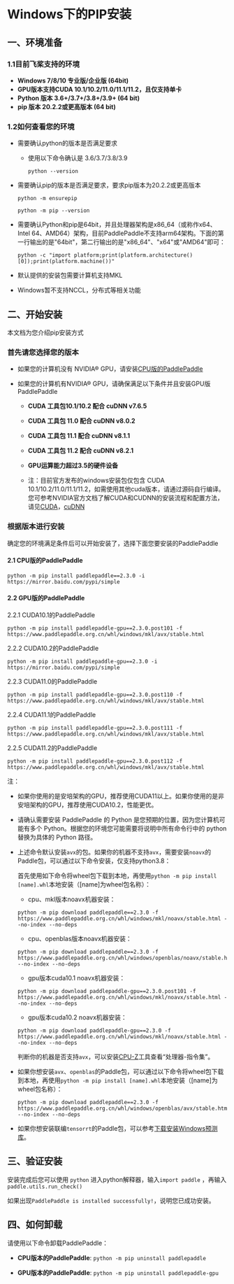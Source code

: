 # Windows下的PIP安装

## 一、环境准备

### 1.1目前飞桨支持的环境

* **Windows 7/8/10 专业版/企业版 (64bit)**
* **GPU版本支持CUDA 10.1/10.2/11.0/11.1/11.2，且仅支持单卡**
* **Python 版本 3.6+/3.7+/3.8+/3.9+ (64 bit)**
* **pip 版本 20.2.2或更高版本 (64 bit)**

### 1.2如何查看您的环境

* 需要确认python的版本是否满足要求

  * 使用以下命令确认是 3.6/3.7/3.8/3.9

    ```
    python --version
    ```

* 需要确认pip的版本是否满足要求，要求pip版本为20.2.2或更高版本

    ```
    python -m ensurepip
    ```

    ```
    python -m pip --version
    ```


* 需要确认Python和pip是64bit，并且处理器架构是x86_64（或称作x64、Intel 64、AMD64）架构，目前PaddlePaddle不支持arm64架构。下面的第一行输出的是"64bit"，第二行输出的是"x86_64"、"x64"或"AMD64"即可：

    ```
    python -c "import platform;print(platform.architecture()[0]);print(platform.machine())"
    ```


* 默认提供的安装包需要计算机支持MKL
* Windows暂不支持NCCL，分布式等相关功能


## 二、开始安装

本文档为您介绍pip安装方式

### 首先请您选择您的版本

* 如果您的计算机没有 NVIDIA® GPU，请安装[CPU版的PaddlePaddle](#cpu)

* 如果您的计算机有NVIDIA® GPU，请确保满足以下条件并且安装GPU版PaddlePaddle

  * **CUDA 工具包10.1/10.2 配合 cuDNN v7.6.5**

  * **CUDA 工具包 11.0 配合 cuDNN v8.0.2**

  * **CUDA 工具包 11.1 配合 cuDNN v8.1.1**

  * **CUDA 工具包 11.2 配合 cuDNN v8.2.1**

  * **GPU运算能力超过3.5的硬件设备**

  * 注：目前官方发布的windows安装包仅包含 CUDA 10.1/10.2/11.0/11.1/11.2，如需使用其他cuda版本，请通过源码自行编译。您可参考NVIDIA官方文档了解CUDA和CUDNN的安装流程和配置方法，请见[CUDA](https://docs.nvidia.com/cuda/cuda-installation-guide-linux/)，[cuDNN](https://docs.nvidia.com/deeplearning/sdk/cudnn-install/)



### 根据版本进行安装
确定您的环境满足条件后可以开始安装了，选择下面您要安装的PaddlePaddle



#### 2.1 <span id="cpu">CPU版的PaddlePaddle</span>


  ```
  python -m pip install paddlepaddle==2.3.0 -i https://mirror.baidu.com/pypi/simple
  ```

#### 2.2 <span id="gpu">GPU版的PaddlePaddle</span>



2.2.1 CUDA10.1的PaddlePaddle


  ```
  python -m pip install paddlepaddle-gpu==2.3.0.post101 -f https://www.paddlepaddle.org.cn/whl/windows/mkl/avx/stable.html
  ```


2.2.2 CUDA10.2的PaddlePaddle


  ```
  python -m pip install paddlepaddle-gpu==2.3.0 -i https://mirror.baidu.com/pypi/simple
  ```

2.2.3 CUDA11.0的PaddlePaddle

  ```
  python -m pip install paddlepaddle-gpu==2.3.0.post110 -f https://www.paddlepaddle.org.cn/whl/windows/mkl/avx/stable.html
  ```

2.2.4 CUDA11.1的PaddlePaddle

  ```
  python -m pip install paddlepaddle-gpu==2.3.0.post111 -f https://www.paddlepaddle.org.cn/whl/windows/mkl/avx/stable.html
  ```


2.2.5 CUDA11.2的PaddlePaddle

  ```
  python -m pip install paddlepaddle-gpu==2.3.0.post112 -f https://www.paddlepaddle.org.cn/whl/windows/mkl/avx/stable.html
  ```


注：

* 如果你使用的是安培架构的GPU，推荐使用CUDA11以上。如果你使用的是非安培架构的GPU，推荐使用CUDA10.2，性能更优。

* 请确认需要安装 PaddlePaddle 的 Python 是您预期的位置，因为您计算机可能有多个 Python。根据您的环境您可能需要将说明中所有命令行中的 python 替换为具体的 Python 路径。

* 上述命令默认安装`avx`的包。如果你的机器不支持`avx`，需要安装`noavx`的Paddle包，可以通过以下命令安装，仅支持python3.8：

  首先使用如下命令将wheel包下载到本地，再使用`python -m pip install [name].whl`本地安装（[name]为wheel包名称）：

  * cpu、mkl版本noavx机器安装：

  ```
  python -m pip download paddlepaddle==2.3.0 -f https://www.paddlepaddle.org.cn/whl/windows/mkl/noavx/stable.html --no-index --no-deps
  ```

  * cpu、openblas版本noavx机器安装：

  ```
  python -m pip download paddlepaddle==2.3.0 -f https://www.paddlepaddle.org.cn/whl/windows/openblas/noavx/stable.html --no-index --no-deps
  ```

  * gpu版本cuda10.1 noavx机器安装：

  ```
  python -m pip download paddlepaddle-gpu==2.3.0.post101 -f https://www.paddlepaddle.org.cn/whl/windows/mkl/noavx/stable.html --no-index --no-deps
  ```

  * gpu版本cuda10.2 noavx机器安装：

  ```
  python -m pip download paddlepaddle-gpu==2.3.0 -f https://www.paddlepaddle.org.cn/whl/windows/mkl/noavx/stable.html --no-index --no-deps
  ```

  判断你的机器是否支持`avx`，可以安装[CPU-Z](https://www.cpuid.com/softwares/cpu-z.html)工具查看“处理器-指令集”。

* 如果你想安装`avx`、`openblas`的Paddle包，可以通过以下命令将wheel包下载到本地，再使用`python -m pip install [name].whl`本地安装（[name]为wheel包名称）：

  ```
  python -m pip download paddlepaddle==2.3.0 -f https://www.paddlepaddle.org.cn/whl/windows/openblas/avx/stable.html --no-index --no-deps
  ```

* 如果你想安装联编`tensorrt`的Paddle包，可以参考[下载安装Windows预测库](https://paddleinference.paddlepaddle.org.cn/user_guides/download_lib.html#windows)。



## **三、验证安装**

安装完成后您可以使用 `python` 进入python解释器，输入`import paddle` ，再输入 `paddle.utils.run_check()`

如果出现`PaddlePaddle is installed successfully!`，说明您已成功安装。

## **四、如何卸载**

请使用以下命令卸载PaddlePaddle：

* **CPU版本的PaddlePaddle**: `python -m pip uninstall paddlepaddle`

* **GPU版本的PaddlePaddle**: `python -m pip uninstall paddlepaddle-gpu`
